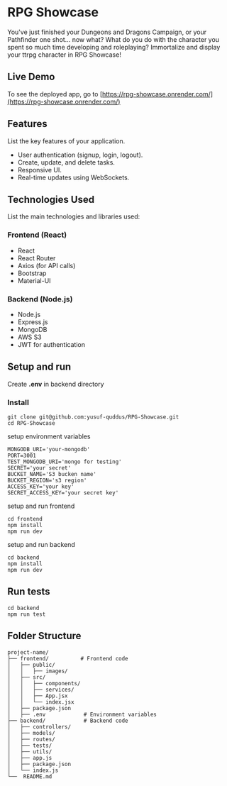 # RPG Showcase
You've just finished your Dungeons and Dragons Campaign, or your Pathfinder one shot... now what? What do you do with the character you spent so much time developing and roleplaying? Immortalize and display your ttrpg character in RPG Showcase!

## Live Demo
To see the deployed app, go to [https://rpg-showcase.onrender.com/](https://rpg-showcase.onrender.com/)

## Features
List the key features of your application.

* User authentication (signup, login, logout).
* Create, update, and delete tasks.
* Responsive UI.
* Real-time updates using WebSockets.

## Technologies Used
List the main technologies and libraries used:

### Frontend (React)
* React
* React Router
* Axios (for API calls)
* Bootstrap
* Material-UI
  
### Backend (Node.js)
* Node.js
* Express.js
* MongoDB
* AWS S3
* JWT for authentication

## Setup and run
Create **.env** in backend directory

### Install
```shell
git clone git@github.com:yusuf-quddus/RPG-Showcase.git
cd RPG-Showcase
```

setup environment variables
```
MONGODB_URI='your-mongodb'
PORT=3001
TEST_MONGODB_URI='mongo for testing'
SECRET='your secret'
BUCKET_NAME='S3 bucken name'
BUCKET_REGION='s3 region'
ACCESS_KEY='your key'
SECRET_ACCESS_KEY='your secret key'
```

setup and run frontend
```shell
cd frontend
npm install
npm run dev
```

setup and run backend
```shell
cd backend
npm install
npm run dev
```

## Run tests
```shell
cd backend
npm run test
```

## Folder Structure
```
project-name/
├── frontend/          # Frontend code
│   ├── public/
│   │   ├── images/
│   ├── src/
│   │   ├── components/
│   │   ├── services/
│   │   ├── App.jsx
│   │   └── index.jsx
│   ├── package.json
│   ├── .env            # Environment variables
├── backend/            # Backend code
│   ├── controllers/
│   ├── models/
│   ├── routes/
│   ├── tests/
│   ├── utils/
│   ├── app.js
│   ├── package.json
│   └── index.js
└──  README.md
```
